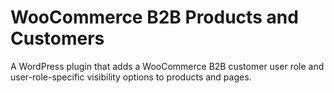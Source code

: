 # WooCommerce B2B Products and Customers
A WordPress plugin that adds a WooCommerce B2B customer user role and user-role-specific visibility options to products and pages.